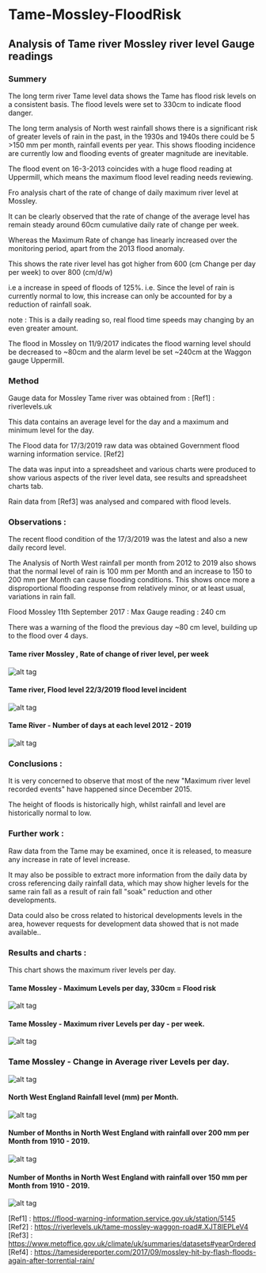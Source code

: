 # Tame-Mossley-FloodRisk  


## Analysis of Tame river Mossley river level Gauge readings  

### Summery

The long term river Tame level data shows the Tame has flood risk levels on a consistent basis. The flood levels were set to 330cm to indicate flood danger.


The long term analysis of North west rainfall shows there is a significant risk of greater levels of rain in the past, in the 1930s and 1940s there could be 5 >150 mm per month, rainfall events per year.  This shows flooding incidence are currently low and flooding events of greater magnitude are inevitable.

The flood event on 16-3-2013 coincides with a huge flood reading at Uppermill, which means the maximum flood level reading needs reviewing.

Fro analysis chart of the rate of change of daily maximum river level at Mossley.

It can be clearly observed that the rate of change of the average level has remain steady around 60cm cumulative daily rate of change per week.

Whereas the Maximum Rate of change has linearly increased over the monitoring period, apart from the 2013 flood anomaly.

This shows the rate river level has got higher from 600 (cm Change per day per week) to over 800  (cm/d/w)

i.e a increase in speed of floods of 125%. i.e. Since the level of rain is currently normal to low, this increase can only be accounted for by a reduction of rainfall soak.

note : This is a daily reading so, real flood time speeds may changing by an even greater amount.

The flood in Mossley on 11/9/2017 indicates the flood warning level should be decreased to ~80cm and the alarm level be set ~240cm at the Waggon gauge Uppermill.


### Method

Gauge data for Mossley Tame river was obtained from :   [Ref1] : riverlevels.uk

This data contains an average level for the day and a maximum and minimum level for the day.  

The Flood data for 17/3/2019 raw data was obtained Government flood warning information service. [Ref2]

The data was input into a spreadsheet and various charts were  produced to show various aspects of the river level data, see results and spreadsheet charts tab.

Rain data from [Ref3] was analysed and compared with flood levels.


### Observations :


The recent flood condition of the 17/3/2019 was the latest and also a new daily record level. 

The Analysis of North West rainfall per month from 2012 to 2019 also shows that the normal level of rain is 100 mm per Month and an increase to 150 to 200 mm per Month can cause flooding conditions. This shows once more a disproportional flooding response from relatively minor, or at least usual, variations in rain fall.

Flood Mossley 11th September 2017 : Max Gauge reading : 240 cm  

There was a warning of the flood the previous day ~80 cm level, building up to the flood over 4 days. 


#### Tame river Mossley , Rate of change of river level, per week

![alt tag](charts/TameMossleyMaxLvl.ChangeRate.pWeek.png)  



#### Tame river, Flood level 22/3/2019 flood level incident

![alt tag](charts/TameMossleyFloodLvl-HighestLvl.png)  


#### Tame River - Number of days at each level  2012 - 2019

![alt tag](charts/TameMossleyDaysAtLevel.png)  


### Conclusions :

It is very concerned to observe that most of the new "Maximum river level recorded events" have happened since December 2015.

The height of floods is historically high, whilst rainfall and level are historically normal to low.

### Further work : 

Raw data from the Tame may be examined, once it is released, to measure any increase in rate of level increase.  

It may also be possible to extract more information from the daily data by cross referencing daily rainfall data, which may show higher levels for the same rain fall as a result of rain fall "soak" reduction and other developments.  

Data could also be cross related to historical developments levels in the area, however requests for development data showed that is not made available..  


### Results and charts :


This chart shows the maximum river levels per day.  


#### Tame Mossley -  Maximum Levels per day, 330cm = Flood risk  

![alt tag](charts/TameMossleyMaxLvlpDay.png)  


#### Tame Mossley - Maximum river Levels per day - per week.  

![alt tag](charts/TameMossleyAvLvlpDay.png)  

### Tame Mossley - Change in Average river Levels per day.  

![alt tag](charts/TameMossleyMaxLvlpDay-week.png)  


#### North West England Rainfall level (mm) per Month.   

![alt tag](charts/RainFallNorthWest-2012-2019.png)  


#### Number of Months in North West England with rainfall over 200 mm per Month from 1910 - 2019.  

![alt tag](charts/RainFallNorthWest-1910-2019-200mm.png)   


#### Number of Months in North West England  with rainfall over 150 mm per Month from 1910 - 2019.    

![alt tag](charts/RainFallNorthWest-1910-2019-150mm.png)  





[Ref1] : https://flood-warning-information.service.gov.uk/station/5145  
[Ref2] : https://riverlevels.uk/tame-mossley-waggon-road#.XJT8lEPLeV4  
[Ref3] : https://www.metoffice.gov.uk/climate/uk/summaries/datasets#yearOrdered  
[Ref4] : https://tamesidereporter.com/2017/09/mossley-hit-by-flash-floods-again-after-torrential-rain/
